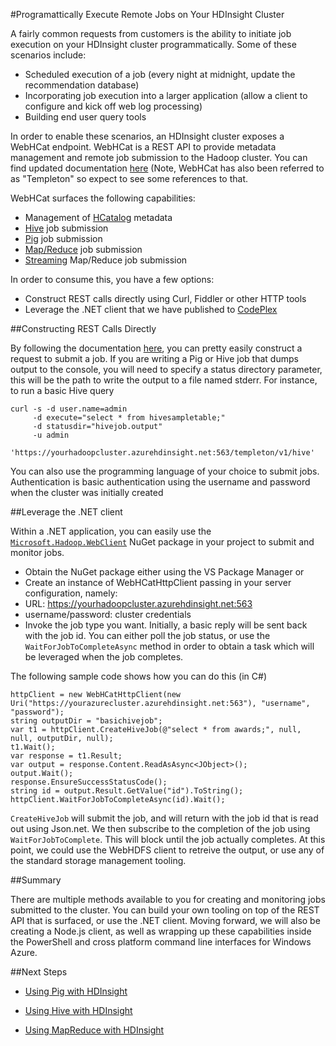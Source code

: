 <properties linkid="develope-hdinsight-remote-jobs" urlDisplayName="Remote Jobs with HDInsight" pageTitle="Programmatically execute remote jobs on HDInsight - Windows Azure developer guidance" metaKeywords="remote job, remote job hdinsight, hdinsight azure" metaDescription="How to programmatically execute remote jobs on your HDInsight cluster" metaCanonical="http://www.windowsazure.com/en-us/manage/hdinsight/remotejobexecution" umbracoNaviHide="0" disqusComments="1" writer="sburgess" editor="mollybos" manager="paulettm" />

#Programattically Execute Remote Jobs on Your HDInsight Cluster

A fairly common requests from customers is the ability to initiate job execution on your HDInsight cluster programmatically.  Some of these scenarios include:

* Scheduled execution of a job (every night at midnight, update the recommendation database)
* Incorporating job execution into a larger application (allow a client to configure and kick off web log processing)
* Building end user query tools 

In order to enable these scenarios, an HDInsight cluster exposes a WebHCat endpoint.  WebHCat is a REST API to provide metadata management and remote job submission to the Hadoop cluster.  You can find updated documentation [here](http://docs.hortonworks.com/HDPDocuments/HDP1/HDP-Win-1.1/ds_Templeton/index.html) (Note, WebHCat has also been referred to as "Templeton" so expect to see some references to that.

WebHCat surfaces the following capabilities:

* Management of [HCatalog](http://incubator.apache.org/hcatalog/) metadata 
* [Hive](http://hive.apache.org/) job submission
* [Pig](http://pig.apache.org/) job submission
* [Map/Reduce](http://hadoop.apache.org/docs/r1.0.4/mapred_tutorial.html) job submission
* [Streaming](http://hadoop.apache.org/docs/r1.0.4/streaming.html) Map/Reduce job submission 


In order to consume this, you have a few options:

* Construct REST calls directly using Curl, Fiddler or other HTTP tools
* Leverage the .NET client that we have published to [CodePlex](http://hdx.codeplex.com)

##Constructing REST Calls Directly

By following the documentation [here](http://docs.hortonworks.com/HDPDocuments/HDP1/HDP-Win-1.1/ds_Templeton/index.html), you can pretty easily construct a request to submit a job.  If you are writing a Pig or Hive job that dumps output to the console, you will need to specify a status directory parameter, this will be the path to write the output to a file named stderr.  For instance, to run a basic Hive query
   
    curl -s -d user.name=admin 
         -d execute="select * from hivesampletable;" 
         -d statusdir="hivejob.output" 
         -u admin
          'https://yourhadoopcluster.azurehdinsight.net:563/templeton/v1/hive'

You can also use the programming language of your choice to submit jobs.  Authentication is basic authentication using the username and password when the cluster was initially created

##Leverage the .NET client

Within a .NET application, you can easily use the [`Microsoft.Hadoop.WebClient`](http://www.nuget.org/packages/Microsoft.Hadoop.WebClient) NuGet package in your project to submit and monitor jobs.

* Obtain the NuGet package either using the VS Package Manager or 
* Create an instance of WebHCatHttpClient passing in your server configuration, namely:
 * URL: https://yourhadoopcluster.azurehdinsight.net:563
 * username/password: cluster credentials
* Invoke the job type you want.  Initially, a basic reply will be sent back with the job id.  You can either poll the job status, or use the `WaitForJobToCompleteAsync` method in order to obtain a task which will be leveraged when the job completes.

The following sample code shows how you can do this (in C#) 

    httpClient = new WebHCatHttpClient(new Uri("https://yourazurecluster.azurehdinsight.net:563"), "username", "password");
    string outputDir = "basichivejob";
    var t1 = httpClient.CreateHiveJob(@"select * from awards;", null, null, outputDir, null);
    t1.Wait();
    var response = t1.Result;
    var output = response.Content.ReadAsAsync<JObject>();
    output.Wait();
    response.EnsureSuccessStatusCode();
    string id = output.Result.GetValue("id").ToString();
    httpClient.WaitForJobToCompleteAsync(id).Wait();
          
`CreateHiveJob` will submit the job, and will return with the job id that is read out using Json.net.  We then subscribe to the completion of the job using `WaitForJobToComplete`.  This will block until the job actually completes.  At this point, we could use the WebHDFS client to retreive the output, or use any of the standard storage management tooling. 

##Summary

There are multiple methods available to you for creating and monitoring jobs submitted to the cluster.  You can build your own tooling on top of the REST API that is surfaced, or use the .NET client.  Moving forward, we will also be creating a Node.js client, as well as wrapping up these capabilities inside the PowerShell and cross platform command line interfaces for Windows Azure. 


##Next Steps

* [Using Pig with HDInsight][hdinsight-pig] 

* [Using Hive with HDInsight][hdinsight-hive]

* [Using MapReduce with HDInsight][hdinsight-mapreduce]

[hdinsight-pig]: /en-us/manage/services/hdinsight/using-pig/
[hdinsight-hive]: /en-us/manage/services/hdinsight/using-hive/
[hdinsight-mapreduce]: /en-us/manage/services/hdinsight/using-mapreduce/